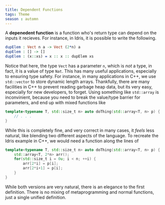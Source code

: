```yaml
---
title: Dependent Functions
tags: Theme
season : automn
---
```


A **depenedent function** is a function who's return type can depend on the inputs it recieves. For instance, in Idris, it is possible to write the following.
```idris 
dupElem : Vect n a -> Vect (2*n) a
dupElem : [] -> []
dupElem : (x::xs) = x :: x :: dupElem xs
```
Notice that here, the type `Vect` has a parameter `n`, which is *not* a type, in fact, it is a value of type `Nat`. This has many useful applications, especially to ensuring type safety. For instance, in many applications in C++, we use `std::vector` to store dynamic length arrays. Thankfully, there are many facilities in C++ to prevent reading garbage heap data, but its very easy, especially for new developers, to forget. Using something like `std::array` is inconvinient, because you need to break the value/type barrier for parameters, and end up with mixed functions like
```cpp
template<typename T, std::size_t n> auto doThing(std::array<T, n> p) {
	// . . .
}
```
While this is completely fine, and very correct in many cases, it *feels* less natural, like blending two different aspects of the language. To recreate the Idris example in C++, we would need a function along the lines of
```cpp
template<typename T, std::size_t n> auto doThing(std::array<T, n> p) {
	std::array<T, 2*n> arr();
	for(std::size_t i = 0u; i < n; ++i) {
		arr[2*i] = p[i];
		arr[2*i+1] = p[i];
	}
}
```
While both versions are very natural, there is an elegance to the first definition. There is no mixing of metaprogramming and normal functions, just a single unified definition.